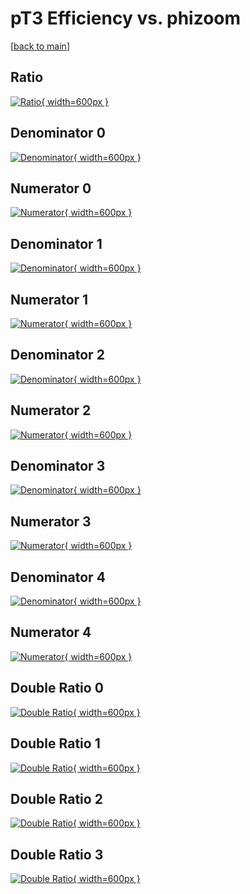 # pT3 Efficiency vs. phizoom

[[back to main](./)]



## Ratio

[![Ratio](../mtv/var/pT3_loweta_13_-1_eff_phizoom.png){ width=600px }](../mtv/var/pT3_loweta_13_-1_eff_phizoom.pdf)

## Denominator 0

[![Denominator](../mtv/den/pT3_loweta_13_-1_eff_phizoom_den0.png){ width=600px }](../mtv/den/pT3_loweta_13_-1_eff_phizoom_den0.pdf)

## Numerator 0

[![Numerator](../mtv/num/pT3_loweta_13_-1_eff_phizoom_num0.png){ width=600px }](../mtv/num/pT3_loweta_13_-1_eff_phizoom_num0.pdf)

## Denominator 1

[![Denominator](../mtv/den/pT3_loweta_13_-1_eff_phizoom_den1.png){ width=600px }](../mtv/den/pT3_loweta_13_-1_eff_phizoom_den1.pdf)

## Numerator 1

[![Numerator](../mtv/num/pT3_loweta_13_-1_eff_phizoom_num1.png){ width=600px }](../mtv/num/pT3_loweta_13_-1_eff_phizoom_num1.pdf)

## Denominator 2

[![Denominator](../mtv/den/pT3_loweta_13_-1_eff_phizoom_den2.png){ width=600px }](../mtv/den/pT3_loweta_13_-1_eff_phizoom_den2.pdf)

## Numerator 2

[![Numerator](../mtv/num/pT3_loweta_13_-1_eff_phizoom_num2.png){ width=600px }](../mtv/num/pT3_loweta_13_-1_eff_phizoom_num2.pdf)

## Denominator 3

[![Denominator](../mtv/den/pT3_loweta_13_-1_eff_phizoom_den3.png){ width=600px }](../mtv/den/pT3_loweta_13_-1_eff_phizoom_den3.pdf)

## Numerator 3

[![Numerator](../mtv/num/pT3_loweta_13_-1_eff_phizoom_num3.png){ width=600px }](../mtv/num/pT3_loweta_13_-1_eff_phizoom_num3.pdf)

## Denominator 4

[![Denominator](../mtv/den/pT3_loweta_13_-1_eff_phizoom_den4.png){ width=600px }](../mtv/den/pT3_loweta_13_-1_eff_phizoom_den4.pdf)

## Numerator 4

[![Numerator](../mtv/num/pT3_loweta_13_-1_eff_phizoom_num4.png){ width=600px }](../mtv/num/pT3_loweta_13_-1_eff_phizoom_num4.pdf)

## Double Ratio 0

[![Double Ratio](../mtv/ratio/pT3_loweta_13_-1_eff_phizoom_ratio0.png){ width=600px }](../mtv/ratio/pT3_loweta_13_-1_eff_phizoom_ratio0.pdf)

## Double Ratio 1

[![Double Ratio](../mtv/ratio/pT3_loweta_13_-1_eff_phizoom_ratio1.png){ width=600px }](../mtv/ratio/pT3_loweta_13_-1_eff_phizoom_ratio1.pdf)

## Double Ratio 2

[![Double Ratio](../mtv/ratio/pT3_loweta_13_-1_eff_phizoom_ratio2.png){ width=600px }](../mtv/ratio/pT3_loweta_13_-1_eff_phizoom_ratio2.pdf)

## Double Ratio 3

[![Double Ratio](../mtv/ratio/pT3_loweta_13_-1_eff_phizoom_ratio3.png){ width=600px }](../mtv/ratio/pT3_loweta_13_-1_eff_phizoom_ratio3.pdf)

